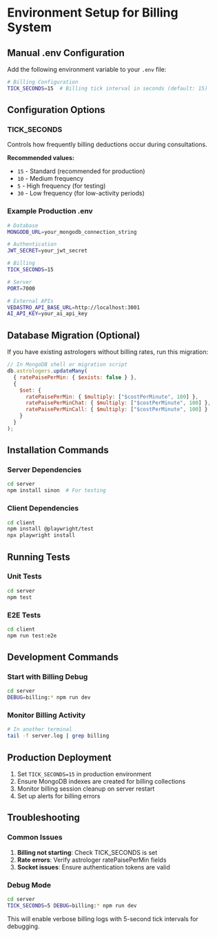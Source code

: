 # Environment Setup for Billing System

## Manual .env Configuration

Add the following environment variable to your `.env` file:

```bash
# Billing Configuration
TICK_SECONDS=15  # Billing tick interval in seconds (default: 15)
```

## Configuration Options

### TICK_SECONDS
Controls how frequently billing deductions occur during consultations.

**Recommended values:**
- `15` - Standard (recommended for production)
- `10` - Medium frequency 
- `5` - High frequency (for testing)
- `30` - Low frequency (for low-activity periods)

### Example Production .env

```bash
# Database
MONGODB_URL=your_mongodb_connection_string

# Authentication  
JWT_SECRET=your_jwt_secret

# Billing
TICK_SECONDS=15

# Server
PORT=7000

# External APIs
VEDASTRO_API_BASE_URL=http://localhost:3001
AI_API_KEY=your_ai_api_key
```

## Database Migration (Optional)

If you have existing astrologers without billing rates, run this migration:

```javascript
// In MongoDB shell or migration script
db.astrologers.updateMany(
  { ratePaisePerMin: { $exists: false } },
  { 
    $set: { 
      ratePaisePerMin: { $multiply: ["$costPerMinute", 100] },
      ratePaisePerMinChat: { $multiply: ["$costPerMinute", 100] },
      ratePaisePerMinCall: { $multiply: ["$costPerMinute", 100] }
    }
  }
);
```

## Installation Commands

### Server Dependencies
```bash
cd server
npm install sinon  # For testing
```

### Client Dependencies  
```bash
cd client
npm install @playwright/test
npx playwright install
```

## Running Tests

### Unit Tests
```bash
cd server
npm test
```

### E2E Tests
```bash
cd client  
npm run test:e2e
```

## Development Commands

### Start with Billing Debug
```bash
cd server
DEBUG=billing:* npm run dev
```

### Monitor Billing Activity
```bash
# In another terminal
tail -f server.log | grep billing
```

## Production Deployment

1. Set `TICK_SECONDS=15` in production environment
2. Ensure MongoDB indexes are created for billing collections
3. Monitor billing session cleanup on server restart
4. Set up alerts for billing errors

## Troubleshooting

### Common Issues

1. **Billing not starting**: Check TICK_SECONDS is set
2. **Rate errors**: Verify astrologer ratePaisePerMin fields
3. **Socket issues**: Ensure authentication tokens are valid

### Debug Mode
```bash
cd server
TICK_SECONDS=5 DEBUG=billing:* npm run dev
```

This will enable verbose billing logs with 5-second tick intervals for debugging. 